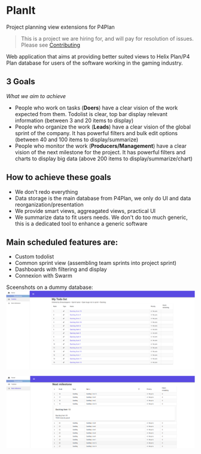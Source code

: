 # PlanIt

Project planning view extensions for P4Plan

> This is a project we are hiring for, and will pay for resolution of
> issues. Please see [Contributing](CONTRIBUTING.md)

Web application that aims at providing better suited views to Helix Plan/P4 Plan database for users of the software working in the gaming industry.

## 3 Goals

_What we aim to achieve_

- People who work on tasks (__Doers__) have a clear vision of the work expected from them. Todolist is clear, top bar display relevant information (between 3 and 20 items to display)
- People who organize the work (__Leads__) have a clear vision of the global sprint of the company. It has powerful filters and bulk edit options (between 40 and 100 items to display/summarize)
- People who monitor the work (__Producers/Management__) have a clear vision of the next milestone for the project. It has powerful filters and charts to display big data (above 200 items to display/summarize/chart)

## How to achieve these goals

- We don't redo everything
- Data storage is the main database from P4Plan, we only do UI and data reorganization/presentation
- We provide smart views, aggreagated views, practical UI
- We summarize data to fit users needs. We don't do too much generic, this is a dedicated tool to enhance a generic software

## Main scheduled features are:

- Custom todolist
- Common sprint view (assembling team sprints into project sprint)
- Dashboards with filtering and display
- Connexion with Swarm

Sceenshots on a dummy database:
![](references/Todolist.png)

![](references/Milestone.png)


